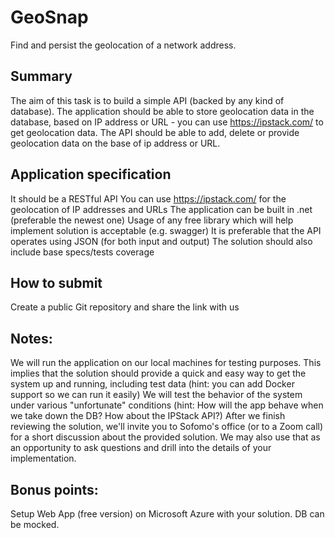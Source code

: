 # GeoSnap
Find and persist the geolocation of a network address.


## Summary
The aim of this task is to build a simple API (backed by any kind of database). The application should be able to store geolocation data in the database, based on IP address or URL - you can use https://ipstack.com/ to get geolocation data. The API should be able to add, delete or provide geolocation data on the base of ip address or URL. 

## Application specification
It should be a RESTful API
You can use https://ipstack.com/ for the geolocation of IP addresses and URLs
The application can be built in .net (preferable the newest one)
Usage of any free library which will help implement solution is acceptable (e.g. swagger)
It is preferable that the API operates using JSON (for both input and output)
The solution should also include base specs/tests coverage

## How to submit
Create a public Git repository and share the link with us

## Notes:
We will run the application on our local machines for testing purposes. This implies that the solution should provide a quick and easy way to get the system up and running, including test data (hint: you can add Docker support so we can run it easily)
We will test the behavior of the system under various "unfortunate" conditions (hint: How will the app behave when we take down the DB? How about the IPStack API?)
After we finish reviewing the solution, we'll invite you to Sofomo's office (or to a Zoom call) for a short discussion about the provided solution. We may also use that as an opportunity to ask questions and drill into the details of your implementation.

## Bonus points:
Setup Web App (free version) on Microsoft Azure with your solution. DB can be mocked.
